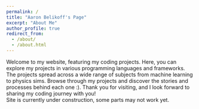 ```yaml
---
permalink: /
title: "Aaron Belikoff's Page"
excerpt: "About Me"
author_profile: true
redirect_from: 
  - /about/
  - /about.html
---
```


Welcome to my website, featuring my coding projects. Here, you can explore my projects in various programming languages and frameworks. The projects spread across a wide range of subjects from machine learning to physics sims. Browse through my projects and discover the stories and processes behind each one :). Thank you for visiting, and I look forward to sharing my coding journey with you!    
Site is currently under construction, some parts may not work yet.
